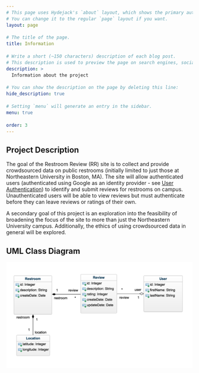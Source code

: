 ```yaml
---
# This page uses Hydejack's `about` layout, which shows the primary author's picture and about text at the top.
# You can change it to the regular `page` layout if you want.
layout: page

# The title of the page.
title: Information

# Write a short (~150 characters) description of each blog post.
# This description is used to preview the page on search engines, social media, etc.
description: >
  Information about the project

# You can show the description on the page by deleting this line:
hide_description: true

# Setting `menu` will generate an entry in the sidebar.
menu: true

order: 3
---
```


## Project Description
The goal of the Restroom Review (RR) site is to collect and provide crowdsourced data on public restrooms (initially limited to just those at Northeastern University in Boston, MA). The site will allow authenticated users (authenticated using Google as an identity provider - see [User Authentication](#user-authentication)) to identify and submit reviews for restrooms on campus. Unauthenticated users will be able to view reviews but must authenticate before they can leave reviews or ratings of their own.

A secondary goal of this project is an exploration into the feasibility of broadening the focus of the site to more than just the Northeastern University campus. Additionally, the ethics of using crowdsourced data in general will be explored. 

## UML Class Diagram
![](/assets/img/uml.png)